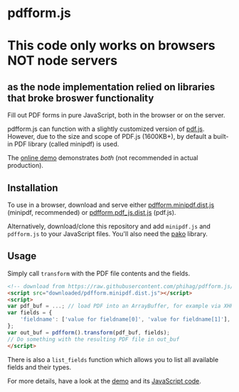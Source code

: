 # pdfform.js

# This code only works on browsers NOT node servers
## as the node implementation relied on libraries that broke broswer functionality

Fill out PDF forms in pure JavaScript, both in the browser or on the server.

pdfform.js can function with a slightly customized version of [pdf.js](https://github.com/mozilla/pdf.js). However, due to the size and scope of PDF.js (1600KB+), by default a built-in PDF library (called minipdf) is used.

The [online demo](https://phihag.github.io/pdfform.js/docs/demo.html) demonstrates *both* (not recommended in actual production).

## Installation

To use in a browser, download and serve either [pdfform.minipdf.dist.js](https://raw.githubusercontent.com/phihag/pdfform.js/dist/dist/pdfform.minipdf.dist.js) (minipdf, recommended) or [pdfform.pdf_js.dist.js](https://raw.githubusercontent.com/phihag/pdfform.js/dist/dist/pdfform.pdf_js.dist.js) (pdf.js).

Alternatively, download/clone this repository and add `minipdf.js` and `pdfform.js` to your JavaScript files. You'll also need the [pako](https://github.com/nodeca/pako) library.

## Usage

Simply call `transform` with the PDF file contents and the fields.

```html
<!-- download from https://raw.githubusercontent.com/phihag/pdfform.js/dist/dist/pdfform.minipdf.dist.js -->
<script src="downloaded/pdfform.minipdf.dist.js"></script>
<script>
var pdf_buf = ...; // load PDF into an ArrayBuffer, for example via XHR (see demo)
var fields = {
    'fieldname': ['value for fieldname[0]', 'value for fieldname[1]'],
};
var out_buf = pdfform().transform(pdf_buf, fields);
// Do something with the resulting PDF file in out_buf
</script>
```

There is also a `list_fields` function which allows you to list all available fields and their types.

For more details, have a look at the [demo](https://phihag.github.io/pdfform.js/docs/demo.html) and its [JavaScript code](https://github.com/phihag/pdfform.js/blob/master/docs/demo.js).
